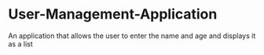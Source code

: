 # User-Management-Application
An application that allows the user to enter the name and age and displays it as a list 
